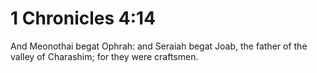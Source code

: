 # 1 Chronicles 4:14

And Meonothai begat Ophrah: and Seraiah begat Joab, the father of the valley of Charashim; for they were craftsmen.